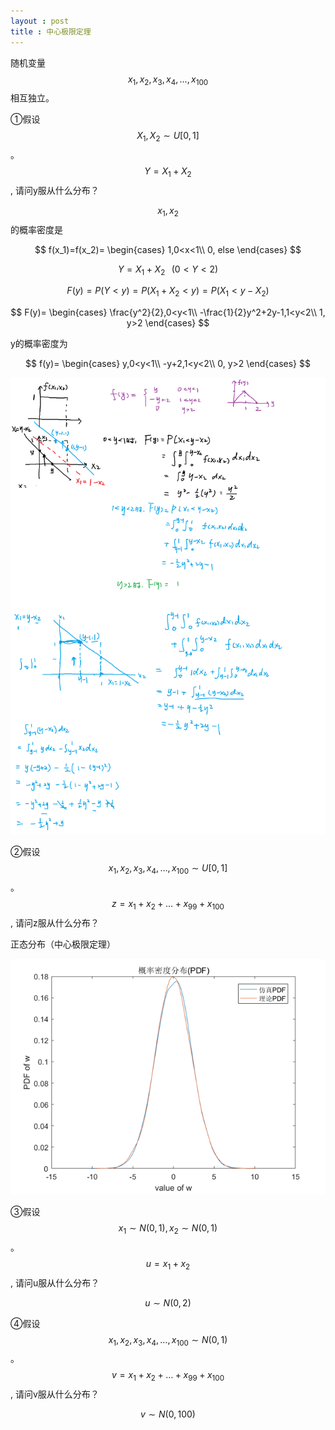 ```yaml
---
layout : post
title : 中心极限定理
---
```


<script src="https://polyfill.io/v3/polyfill.min.js?features=es6"></script>
<script id="MathJax-script" async src="https://cdn.jsdelivr.net/npm/mathjax@3/es5/tex-mml-chtml.js"></script>

随机变量$$x_1,x_2, x_3,x_4,…, x_{100}$$相互独立。

①假设$$X_1,X_2 \sim  U[0,1]$$ 。$$Y= X_1+X_2$$, 请问y服从什么分布？

$$x_1,x_2$$的概率密度是


$$
f(x_1)=f(x_2)=
\begin{cases}
1,0<x<1\\
0, else
\end{cases}
$$

$$Y=X_1+X_2\;\;\;(0<Y<2)$$

$$F(y)=P(Y<y)=P(X_1+X_2<y)=P(X_1<y-X_2)$$

$$
F(y)=
\begin{cases}
\frac{y^2}{2},0<y<1\\
-\frac{1}{2}y^2+2y-1,1<y<2\\
1, y>2
\end{cases}
$$

y的概率密度为

$$
f(y)=
\begin{cases}
y,0<y<1\\
-y+2,1<y<2\\
0, y>2
\end{cases}
$$



![image-20220101172430072](/assets/img/junyun.png)

②假设$$x_1,x_2,x_3,x_4,…, x_{100} \sim U[0,1]$$ 。$$z= x_1+x_2+…+x_{99}+x_{100}$$, 请问z服从什么分布？

正态分布（中心极限定理）

![image-20220101194304473](/assets/img/image-20220101194304473.png)

③假设$$x_1\sim N(0,1), x_2 \sim N(0,1)$$ 。$$u= x_1+x_2$$, 请问u服从什么分布？

$$u\sim N(0,2)$$

④假设$$x_1,x_2, x_3,x_4,…, x_{100} \sim N(0,1)$$。$$v= x_1+x_2+…+x_{99}+x_{100}$$, 请问v服从什么分布？

$$v\sim N(0,100)$$